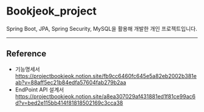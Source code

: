 # Bookjeok_project
Spring Boot, JPA, Spring Security, MySQL을 활용해 개발한 개인 프로젝트입니다.

------------
## Reference
- 기능명세서 <br>
https://projectbookjeok.notion.site/fb9cc6460fc645e5a82eb2002b381eab?v=88aff5ec21b84edfa57604fab279b2aa
- EndPoint API 설계서 <br>
https://projectbookjeok.notion.site/a8ea307029af431881ed1f81ce99ac6d?v=bed2e115bb414f81818502169c3cca38
